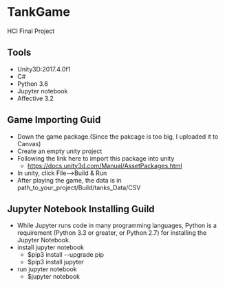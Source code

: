 # TankGame
HCI Final Project

## Tools ##
* Unity3D:2017.4.0f1
* C#
* Python 3.6
* Jupyter notebook
* Affective 3.2

## Game Importing Guid ##
* Down the game package.(Since the pakcage is too big, I uploaded it to Canvas)
* Create an empty unity project
* Following the link here to import this package into unity
  *  https://docs.unity3d.com/Manual/AssetPackages.html
* In unity, click File-->Build & Run
* After playing the game, the data is in path_to_your_project/Build/tanks_Data/CSV

## Jupyter Notebook Installing Guild ##
* While Jupyter runs code in many programming languages, Python is a requirement (Python 3.3 or greater, or Python 2.7) for installing the Jupyter Notebook.
* install jupyter notebook
  * $pip3 install --upgrade pip
  * $pip3 install jupyter
* run jupyter notebook
  *  $jupyter notebook
